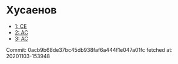 # Хусаенов
- [1: CE](1.md)
- [2: AC](2.md)
- [3: AC](3.md)

Commit: 0acb9b68de37bc45db938faf6a444f1e047a01fc
 fetched at: 20201103-153948
